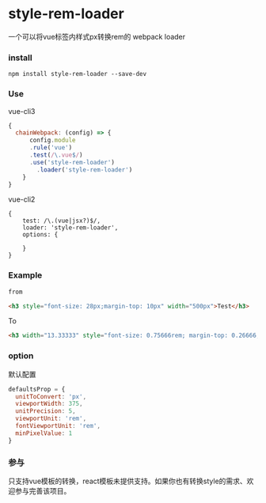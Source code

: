 # style-rem-loader
一个可以将vue标签内样式px转换rem的 webpack loader


### install

```npm
npm install style-rem-loader --save-dev
```

### Use

vue-cli3

```javascript
{
  chainWebpack: (config) => {
      config.module
      .rule('vue')
      .test(/\.vue$/)
      .use('style-rem-loader')
        .loader('style-rem-loader')
    }
}
```

vue-cli2 

```text
{
    test: /\.(vue|jsx?)$/,
    loader: 'style-rem-loader',
    options: {
       
    }
}
```

### Example

```html
from

<h3 style="font-size: 28px;margin-top: 10px" width="500px">Test</h3>
```

To

```html
<h3 width="13.33333" style="font-size: 0.75666rem; margin-top: 0.26666;">Test</h3>
```

### option
默认配置
```javascript
defaultsProp = {
  unitToConvert: 'px',
  viewportWidth: 375,
  unitPrecision: 5,
  viewportUnit: 'rem',
  fontViewportUnit: 'rem',
  minPixelValue: 1
}
```

### 参与

只支持vue模板的转换，react模板未提供支持。如果你也有转换style的需求、欢迎参与完善该项目。